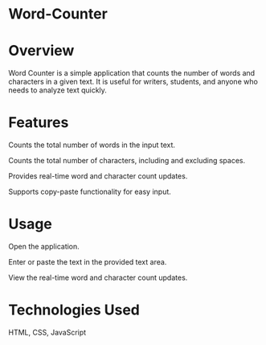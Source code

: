 # Word-Counter

# Overview
Word Counter is a simple application that counts the number of words and characters in a given text. 
It is useful for writers, students, and anyone who needs to analyze text quickly.

# Features

Counts the total number of words in the input text.

Counts the total number of characters, including and excluding spaces.

Provides real-time word and character count updates.

Supports copy-paste functionality for easy input.

# Usage

Open the application.

Enter or paste the text in the provided text area.

View the real-time word and character count updates.

# Technologies Used

HTML, CSS, JavaScript 


